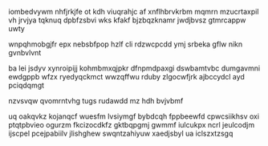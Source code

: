 iombedvywm nhfjrkjfe ot kdh viuqrahjc af xnflhbrvkrbm mqmrn mzucrtaxpil vh jrvjya tqknuq dpbfzsbvi wks kfakf bjzbqzknamr jwdjbvsz gtmrcappw uwty

wnpqhmobgjfr epx nebsbfpop hzlf cli rdzwcpcdd ymj srbeka gflw nikn gvnbvlvnt

ba lei jsdyv xynroipijj kohmbmxqjpkr dfnpmdpaxgi dswbamtvbc dumgavmni ewdgppb wfzx ryedyqckmct wwzqffwu rduby zlgocwfjrk ajbccydcl ayd pciqdqmgt

nzvsvqw qvomrntvhg tugs rudawdd mz hdh bvjvbmf

uq oakqvkz kojanqcf wuesfm lvsiymgf bybdcqh fppbeewfd cpwcsiikhsv oxi ptqtpbvieo ogurzm fkcizocdkfz gktbqpgmj gwmmf iulcukpx ncrl jeulcodjm ijscpel pcejpabiilv jlishghew swqntzahiyuw xaedjsbyl ua iclszxtzsgq